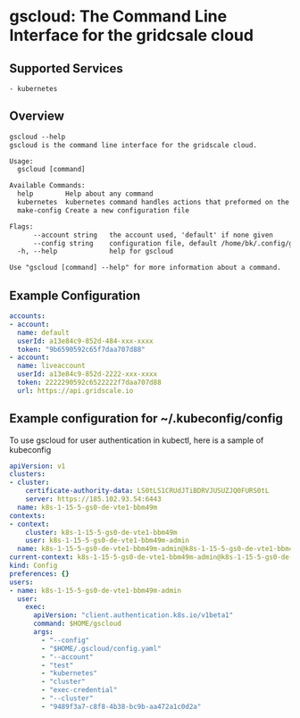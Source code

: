 # gscloud: The Command Line Interface for the gridcsale cloud

## Supported Services

    - kubernetes

## Overview

```txt
gscloud --help
gscloud is the command line interface for the gridscale cloud.

Usage:
  gscloud [command]

Available Commands:
  help        Help about any command
  kubernetes  kubernetes command handles actions that preformed on the managed kubernetes service
  make-config Create a new configuration file

Flags:
      --account string   the account used, 'default' if none given
      --config string    configuration file, default /home/bk/.config/gridscale/config.yaml
  -h, --help             help for gscloud

Use "gscloud [command] --help" for more information about a command.
```

## Example Configuration

```yml
accounts:
- account:
  name: default
  userId: a13e84c9-852d-484-xxx-xxxx
  token: "9b6590592c65f7daa707d88"
- account:
  name: liveaccount
  userId: a13e84c9-852d-2222-xxx-xxxx
  token: 2222290592c6522222f7daa707d88
  url: https://api.gridscale.io

```

## Example configuration for ~/.kubeconfig/config

To use gscloud for user authentication in kubectl, here is a sample of kubeconfig

```yml
apiVersion: v1
clusters:
- cluster:
    certificate-authority-data: LS0tLS1CRUdJTiBDRVJUSUZJQ0FURS0tL
    server: https://185.102.93.54:6443
  name: k8s-1-15-5-gs0-de-vte1-bbm49m
contexts:
- context:
    cluster: k8s-1-15-5-gs0-de-vte1-bbm49m
    user: k8s-1-15-5-gs0-de-vte1-bbm49m-admin
  name: k8s-1-15-5-gs0-de-vte1-bbm49m-admin@k8s-1-15-5-gs0-de-vte1-bbm49m
current-context: k8s-1-15-5-gs0-de-vte1-bbm49m-admin@k8s-1-15-5-gs0-de-vte1-bbm49m
kind: Config
preferences: {}
users:
- name: k8s-1-15-5-gs0-de-vte1-bbm49m-admin
  user:
    exec:
      apiVersion: "client.authentication.k8s.io/v1beta1"
      command: $HOME/gscloud
      args:
        - "--config"
        - "$HOME/.gscloud/config.yaml"
        - "--account"
        - "test"
        - "kubernetes"
        - "cluster"
        - "exec-credential"
        - "--cluster"
        - "9489f3a7-c8f8-4b38-bc9b-aa472a1c0d2a"
```
